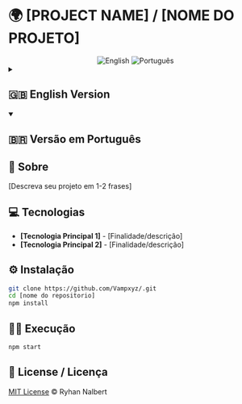# 🌍 [PROJECT NAME] / [NOME DO PROJETO]
  
  <div align="center">
    <img src="https://img.shields.io/badge/english-%E2%86%92-blue" alt="English">
    <img src="https://img.shields.io/badge/português-%E2%86%92-green" alt="Português">
  </div>
  
  <!-- English Version -->
  <details>
  <summary><h2>🇬🇧 English Version</h2></summary>
  
  ## 🚀 About
  [Describe what your project does in 1-2 sentences]
  
  ## 💻 Technologies
  - **[Main Tech 1]** - [Purpose/description]
  - **[Main Tech 2]** - [Purpose/description]
  
  ## ⚙️ Installation
  ```bash
  git clone https://github.com/Vampxyz/.git
  cd [repository name]
  npm install
  ```
  
  ## 🏃‍♂️ Running
  ```bash
  npm start
  ```
  </details>
  
  <!-- Versão em Português -->
  <details open>
  <summary><h2>🇧🇷 Versão em Português</h2></summary>
  
  ## 🚀 Sobre
  [Descreva seu projeto em 1-2 frases]
  
  ## 💻 Tecnologias
  - **[Tecnologia Principal 1]** - [Finalidade/descrição]
  - **[Tecnologia Principal 2]** - [Finalidade/descrição]
  
  ## ⚙️ Instalação
  ```bash
  git clone https://github.com/Vampxyz/.git
  cd [nome do repositorio]
  npm install
  ```
  
  ## 🏃‍♂️ Execução
  ```bash
  npm start
  ```
  </details>
  
  ## 📜 License / Licença
  [MIT License](LICENSE) © Ryhan Nalbert
  